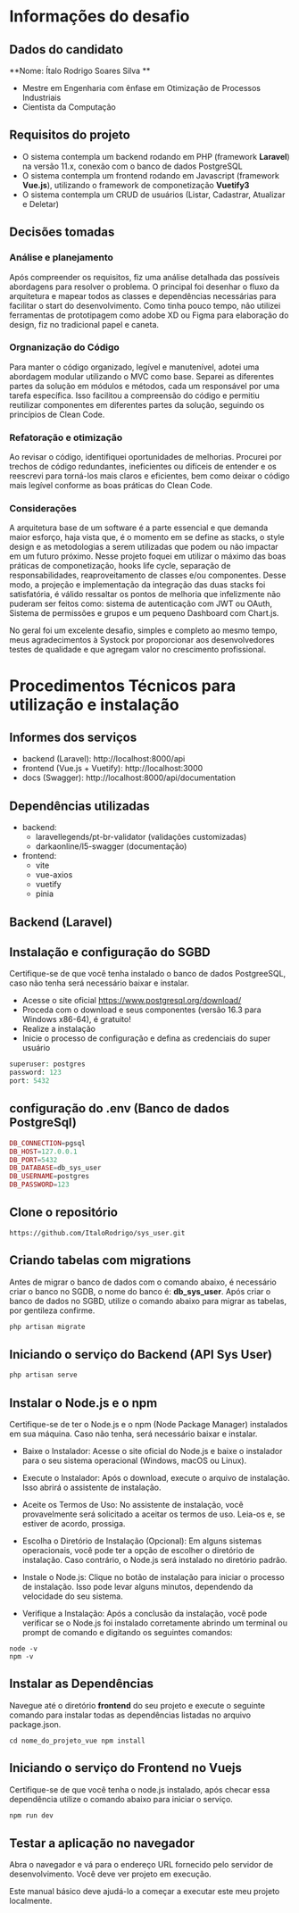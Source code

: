 # Informações do desafio

## Dados do candidato
**Nome: Ítalo Rodrigo Soares Silva **
- Mestre em Engenharia com ênfase em Otimização de Processos Industriais
- Cientista da Computação

## Requisitos do projeto
- O sistema contempla um backend rodando em PHP (framework **Laravel**) na versão 11.x, conexão com o banco de dados PostgreSQL
- O sistema contempla um frontend rodando em Javascript (framework **Vue.js**), utilizando o framework de componetização **Vuetify3**
- O sistema contempla um CRUD de usuários (Listar, Cadastrar, Atualizar e Deletar)

## Decisões tomadas

### Análise e planejamento
Após compreender os requisitos, fiz uma análise detalhada das possíveis abordagens para resolver o problema. O principal foi desenhar o fluxo da arquitetura e mapear todos as classes e dependências necessárias para facilitar o start do desenvolvimento. Como tinha pouco tempo, não utilizei ferramentas de prototipagem como adobe XD ou Figma para elaboração do design, fiz no tradicional papel e caneta.

### Orgnanização do Código
Para manter o código organizado, legível e manutenível, adotei uma abordagem modular utilizando o MVC como base. Separei as diferentes partes da solução em módulos e métodos, cada um responsável por uma tarefa específica. Isso facilitou a compreensão do código e permitiu reutilizar componentes em diferentes partes da solução, seguindo os princípios de Clean Code. 

### Refatoração e otimização
Ao revisar o código, identifiquei oportunidades de melhorias. Procurei por trechos de código redundantes, ineficientes ou difíceis de entender e os reescrevi para torná-los mais claros e eficientes, bem como deixar o código mais legível conforme as boas práticas do Clean Code.

### Considerações
A arquitetura base de um software é a parte essencial e que demanda maior esforço, haja vista que, é o momento em se define as stacks, o style design e as metodologias a serem utilizadas que podem ou não impactar em um futuro próximo. Nesse projeto foquei em utilizar o máximo das boas práticas de componetização, hooks life cycle, separação de responsabilidades, reaproveitamento de classes e/ou componentes. Desse modo, a projeção e implementação da integração das duas stacks foi satisfatória, é válido ressaltar os pontos de melhoria que infelizmente não puderam ser feitos como: sistema de autenticação com JWT ou OAuth, Sistema de permissões e grupos e um pequeno Dashboard com Chart.js.

No geral foi um excelente desafio, simples e completo ao mesmo tempo, meus agradecimentos à Systock por proporcionar aos desenvolvedores testes de qualidade e que agregam valor no crescimento profissional.

# Procedimentos Técnicos para utilização e instalação

## Informes dos serviços
- backend (Laravel): http://localhost:8000/api
- frontend (Vue.js + Vuetify): http://localhost:3000
- docs (Swagger): http://localhost:8000/api/documentation

## Dependências utilizadas
- backend:
    - laravellegends/pt-br-validator (validações customizadas)
    - darkaonline/l5-swagger (documentação)
- frontend:
    - vite
    - vue-axios
    - vuetify
    - pinia

## Backend (Laravel)

## Instalação e configuração do SGBD
Certifique-se de que você tenha instalado o banco de dados PostgreeSQL, caso não tenha será necessário baixar e instalar.
- Acesse o site oficial https://www.postgresql.org/download/
- Proceda com o download e seus componentes (versão 16.3 para Windows x86-64), é gratuito!
- Realize a instalação
- Inicie o processo de configuração e defina as credenciais do super usuário

~~~php
superuser: postgres
password: 123
port: 5432
~~~


## configuração do .env (Banco de dados PostgreSql)
~~~php
DB_CONNECTION=pgsql
DB_HOST=127.0.0.1
DB_PORT=5432
DB_DATABASE=db_sys_user
DB_USERNAME=postgres
DB_PASSWORD=123
~~~

## Clone o repositório
~~~git
https://github.com/ItaloRodrigo/sys_user.git
~~~

## Criando tabelas com migrations
Antes de migrar o banco de dados com o comando abaixo, é necessário criar o banco no SGDB, o nome do banco é: <strong>db_sys_user</strong>. Após criar o banco de dados no SGBD, utilize o comando abaixo para migrar as tabelas, por gentileza confirme.
~~~php
php artisan migrate
~~~

## Iniciando o serviço do Backend (API Sys User)
~~~php
php artisan serve
~~~

## Instalar o Node.js e o npm

Certifique-se de ter o Node.js e o npm (Node Package Manager) instalados em sua máquina. Caso não tenha, será necessário baixar e instalar.

- Baixe o Instalador: Acesse o site oficial do Node.js e baixe o instalador para o seu sistema operacional (Windows, macOS ou Linux).

- Execute o Instalador: Após o download, execute o arquivo de instalação. Isso abrirá o assistente de instalação.

- Aceite os Termos de Uso: No assistente de instalação, você provavelmente será solicitado a aceitar os termos de uso. Leia-os e, se estiver de acordo, prossiga.

- Escolha o Diretório de Instalação (Opcional): Em alguns sistemas operacionais, você pode ter a opção de escolher o diretório de instalação. Caso contrário, o Node.js será instalado no diretório padrão.

- Instale o Node.js: Clique no botão de instalação para iniciar o processo de instalação. Isso pode levar alguns minutos, dependendo da velocidade do seu sistema.

- Verifique a Instalação: Após a conclusão da instalação, você pode verificar se o Node.js foi instalado corretamente abrindo um terminal ou prompt de comando e digitando os seguintes comandos:

~~~node
node -v
npm -v
~~~

## Instalar as Dependências

Navegue até o diretório <strong>frontend</strong> do seu projeto e execute o seguinte comando para instalar todas as dependências listadas no arquivo package.json.

~~~git
cd nome_do_projeto_vue npm install
~~~

## Iniciando o serviço do Frontend no Vuejs
Certifique-se de que você tenha o node.js instalado, após checar essa dependência utilize o comando abaixo para iniciar o serviço.
~~~php
npm run dev
~~~

## Testar a aplicação no navegador
Abra o navegador e vá para o endereço URL fornecido pelo servidor de desenvolvimento. Você deve ver projeto em execução.

Este manual básico deve ajudá-lo a começar a executar este meu projeto localmente.
